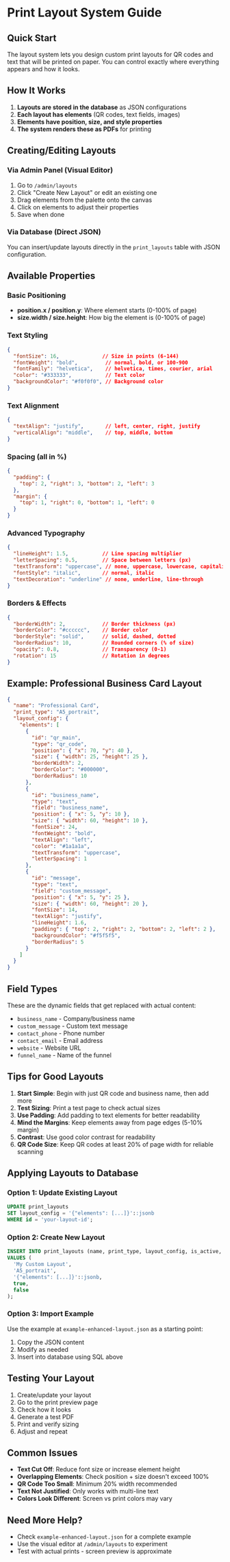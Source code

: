 # Print Layout System Guide

## Quick Start

The layout system lets you design custom print layouts for QR codes and text that will be printed on paper. You can control exactly where everything appears and how it looks.

## How It Works

1. **Layouts are stored in the database** as JSON configurations
2. **Each layout has elements** (QR codes, text fields, images)
3. **Elements have position, size, and style properties**
4. **The system renders these as PDFs** for printing

## Creating/Editing Layouts

### Via Admin Panel (Visual Editor)
1. Go to `/admin/layouts`
2. Click "Create New Layout" or edit an existing one
3. Drag elements from the palette onto the canvas
4. Click on elements to adjust their properties
5. Save when done

### Via Database (Direct JSON)
You can insert/update layouts directly in the `print_layouts` table with JSON configuration.

## Available Properties

### Basic Positioning
- **position.x / position.y**: Where element starts (0-100% of page)
- **size.width / size.height**: How big the element is (0-100% of page)

### Text Styling
```json
{
  "fontSize": 16,              // Size in points (6-144)
  "fontWeight": "bold",         // normal, bold, or 100-900
  "fontFamily": "helvetica",    // helvetica, times, courier, arial
  "color": "#333333",           // Text color
  "backgroundColor": "#f0f0f0", // Background color
}
```

### Text Alignment
```json
{
  "textAlign": "justify",       // left, center, right, justify
  "verticalAlign": "middle",    // top, middle, bottom
}
```

### Spacing (all in %)
```json
{
  "padding": {
    "top": 2, "right": 3, "bottom": 2, "left": 3
  },
  "margin": {
    "top": 1, "right": 0, "bottom": 1, "left": 0
  }
}
```

### Advanced Typography
```json
{
  "lineHeight": 1.5,           // Line spacing multiplier
  "letterSpacing": 0.5,        // Space between letters (px)
  "textTransform": "uppercase", // none, uppercase, lowercase, capitalize
  "fontStyle": "italic",       // normal, italic
  "textDecoration": "underline" // none, underline, line-through
}
```

### Borders & Effects
```json
{
  "borderWidth": 2,            // Border thickness (px)
  "borderColor": "#cccccc",    // Border color
  "borderStyle": "solid",      // solid, dashed, dotted
  "borderRadius": 10,          // Rounded corners (% of size)
  "opacity": 0.8,              // Transparency (0-1)
  "rotation": 15               // Rotation in degrees
}
```

## Example: Professional Business Card Layout

```json
{
  "name": "Professional Card",
  "print_type": "A5_portrait",
  "layout_config": {
    "elements": [
      {
        "id": "qr_main",
        "type": "qr_code",
        "position": { "x": 70, "y": 40 },
        "size": { "width": 25, "height": 25 },
        "borderWidth": 2,
        "borderColor": "#000000",
        "borderRadius": 10
      },
      {
        "id": "business_name",
        "type": "text",
        "field": "business_name",
        "position": { "x": 5, "y": 10 },
        "size": { "width": 60, "height": 10 },
        "fontSize": 24,
        "fontWeight": "bold",
        "textAlign": "left",
        "color": "#1a1a1a",
        "textTransform": "uppercase",
        "letterSpacing": 1
      },
      {
        "id": "message",
        "type": "text", 
        "field": "custom_message",
        "position": { "x": 5, "y": 25 },
        "size": { "width": 60, "height": 20 },
        "fontSize": 14,
        "textAlign": "justify",
        "lineHeight": 1.6,
        "padding": { "top": 2, "right": 2, "bottom": 2, "left": 2 },
        "backgroundColor": "#f5f5f5",
        "borderRadius": 5
      }
    ]
  }
}
```

## Field Types

These are the dynamic fields that get replaced with actual content:

- `business_name` - Company/business name
- `custom_message` - Custom text message
- `contact_phone` - Phone number
- `contact_email` - Email address
- `website` - Website URL
- `funnel_name` - Name of the funnel

## Tips for Good Layouts

1. **Start Simple**: Begin with just QR code and business name, then add more
2. **Test Sizing**: Print a test page to check actual sizes
3. **Use Padding**: Add padding to text elements for better readability
4. **Mind the Margins**: Keep elements away from page edges (5-10% margin)
5. **Contrast**: Use good color contrast for readability
6. **QR Code Size**: Keep QR codes at least 20% of page width for reliable scanning

## Applying Layouts to Database

### Option 1: Update Existing Layout
```sql
UPDATE print_layouts 
SET layout_config = '{"elements": [...]}'::jsonb
WHERE id = 'your-layout-id';
```

### Option 2: Create New Layout
```sql
INSERT INTO print_layouts (name, print_type, layout_config, is_active, is_default)
VALUES (
  'My Custom Layout',
  'A5_portrait', 
  '{"elements": [...]}'::jsonb,
  true,
  false
);
```

### Option 3: Import Example
Use the example at `example-enhanced-layout.json` as a starting point:
1. Copy the JSON content
2. Modify as needed
3. Insert into database using SQL above

## Testing Your Layout

1. Create/update your layout
2. Go to the print preview page
3. Check how it looks
4. Generate a test PDF
5. Print and verify sizing
6. Adjust and repeat

## Common Issues

- **Text Cut Off**: Reduce font size or increase element height
- **Overlapping Elements**: Check position + size doesn't exceed 100%
- **QR Code Too Small**: Minimum 20% width recommended
- **Text Not Justified**: Only works with multi-line text
- **Colors Look Different**: Screen vs print colors may vary

## Need More Help?

- Check `example-enhanced-layout.json` for a complete example
- Use the visual editor at `/admin/layouts` to experiment
- Test with actual prints - screen preview is approximate